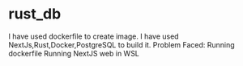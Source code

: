 # rust_db
I have used dockerfile to create image.
I have used NextJs,Rust,Docker,PostgreSQL to build it.
Problem Faced:
Running dockerfile
Running NextJS web in WSL

